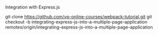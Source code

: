 Integration with Express.js

git clone https://github.com/vp-online-courses/webpack-tutorial.git
git checkout -b integrating-express-js-into-a-multiple-page-application remotes/origin/integrating-express-js-into-a-multiple-page-application

